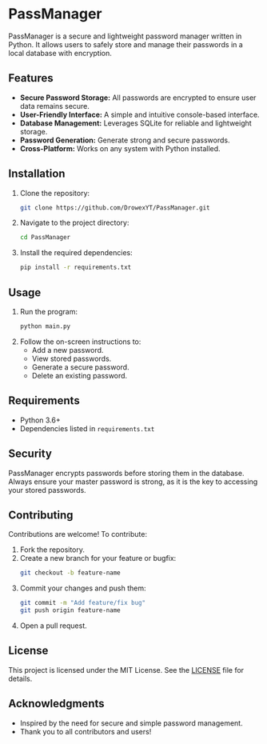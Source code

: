 # PassManager

PassManager is a secure and lightweight password manager written in Python. It allows users to safely store and manage their passwords in a local database with encryption.

## Features

- **Secure Password Storage:** All passwords are encrypted to ensure user data remains secure.
- **User-Friendly Interface:** A simple and intuitive console-based interface.
- **Database Management:** Leverages SQLite for reliable and lightweight storage.
- **Password Generation:** Generate strong and secure passwords.
- **Cross-Platform:** Works on any system with Python installed.

## Installation

1. Clone the repository:
   ```bash
   git clone https://github.com/DrowexYT/PassManager.git
   ```
2. Navigate to the project directory:
   ```bash
   cd PassManager
   ```
3. Install the required dependencies:
   ```bash
   pip install -r requirements.txt
   ```

## Usage

1. Run the program:
   ```bash
   python main.py
   ```
2. Follow the on-screen instructions to:
   - Add a new password.
   - View stored passwords.
   - Generate a secure password.
   - Delete an existing password.

## Requirements

- Python 3.6+
- Dependencies listed in `requirements.txt`

## Security

PassManager encrypts passwords before storing them in the database. Always ensure your master password is strong, as it is the key to accessing your stored passwords.

## Contributing

Contributions are welcome! To contribute:

1. Fork the repository.
2. Create a new branch for your feature or bugfix:
   ```bash
   git checkout -b feature-name
   ```
3. Commit your changes and push them:
   ```bash
   git commit -m "Add feature/fix bug"
   git push origin feature-name
   ```
4. Open a pull request.

## License

This project is licensed under the MIT License. See the [LICENSE](LICENSE) file for details.

## Acknowledgments

- Inspired by the need for secure and simple password management.
- Thank you to all contributors and users!
